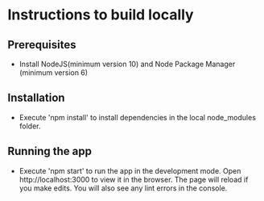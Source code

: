 # Instructions to build locally

## Prerequisites

  - Install NodeJS(minimum version 10) and Node Package Manager (minimum version 6)

## Installation

- Execute 'npm install' to install dependencies in the local node_modules folder.

## Running the app

- Execute 'npm start' to run the app in the development mode. Open http://localhost:3000 to view it in the browser. The page will reload if you make edits. You will also see any lint errors in the console.
